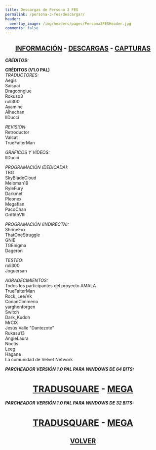 ```yaml
---
title: Descargas de Persona 3 FES
permalink: /persona-3-fes/descargar/
header:
  overlay_image: /img/headers/pages/Persona3FESHeader.jpg
comments: false
---
```

<h2 style="text-align: center;"><strong><a href="/persona-3-fes/informacion/">INFORMACIÓN</a> - <a href="/persona-3-fes/descargar/">DESCARGAS</a> - <a href="/persona-3-fes/capturas/">CAPTURAS</a></strong></h2>

_**CRÉDITOS:**_  

**CRÉDITOS (V1.0 PAL)**  
*TRADUCTORES:*  
Aegis  
Saispai  
Dragoonglue  
Rokuso3  
roli300  
Ayamine  
Alhechan  
IlDucci

*REVISIÓN:*  
Retroductor  
Valcat  
TrueFaiterMan

*GRÁFICOS Y VÍDEOS:*  
IlDucci

*PROGRAMACIÓN (DEDICADA):*  
TBG  
SkyBladeCloud  
Meloman19  
RyleFury  
Darkmet  
Pleonex  
Megaflan  
PacoChan  
GriffithVIII

*PROGRAMACIÓN (INDIRECTA):*  
ShrineFox  
ThatOneStruggle  
GNIE  
TGEnigma  
Dageron  

*TESTEO:*  
roli300  
Joguersan

*AGRADECIMIENTOS:*  
Todos los participantes del proyecto AMALA  
TrueFaiterMan  
Rock_Lee/Vk  
ConanCimmerio  
yarghenforgen  
Switch  
Dark_Kudoh  
MrClX  
Jesús Valle "Dantezote"  
Rukasu13  
AngieLaura  
Noctis  
Leeg  
Hagane  
La comunidad de Velvet Network

_**PARCHEADOR VERSIÓN 1.0 PAL PARA WINDOWS DE 64 BITS:**_

<h1 style="text-align: center;"><strong><a href="http://tradusquare.es/parches/TraduccionesTioVictor/P3FES-TraduccionAlCastellano-ParcheadorPAL64bits.7z">TRADUSQUARE</a> - <a href="https://mega.nz/file/Id0zBSbJ#oAbXnk20SYr9SPX0DysaYIhe4tNeNkSTz9F7Gb8w5B0">MEGA</a></strong></h1>

_**PARCHEADOR VERSIÓN 1.0 PAL PARA WINDOWS DE 32 BITS:**_

<h1 style="text-align: center;"><strong><a href="http://tradusquare.es/parches/TraduccionesTioVictor/P3FES-TraduccionAlCastellano-ParcheadorPAL32bits.7z">TRADUSQUARE</a> - <a href="https://mega.nz/file/BU1VQShZ#0Z4C8Ld_PNFewRYfrHiyq18U2sulagVsPabSLDQdI94">MEGA</a></strong></h1>

<h2 style="text-align: center;"><a href="/persona-3-fes/"><strong>VOLVER</strong></a></h2>


